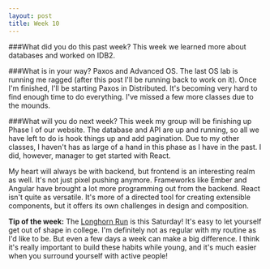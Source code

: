 ```yaml
---
layout: post
title: Week 10
---
```

###What did you do this past week?
This week we learned more about databases and worked on IDB2.

###What is in your way?
Paxos and Advanced OS. The last OS lab is running me ragged (after this post I'll be running back to work on it). Once I'm finished, I'll be starting Paxos in Distributed. It's becoming very hard to find enough time to do everything. I've missed a few more classes due to the mounds.

###What will you do next week?
This week my group will be finishing up Phase I of our website. The database and API are up and running, so all we have left to do is hook things up and add pagination. Due to my other classes, I haven't has as large of a hand in this phase as I have in the past. I did, however, manager to get started with React.

My heart will always be with backend, but frontend is an interesting realm as well. It's not just pixel pushing anymore. Frameworks like Ember and Angular have brought a lot more programming out from the backend. React isn't quite as versatile. It's more of a directed tool for creating extensible components, but it offers its own challenges in design and composition.


**Tip of the week:** The [Longhorn Run](http://www.utlonghornrun.com/) is this Saturday! It's easy to let yourself get out of shape in college. I'm definitely not as regular with my routine as I'd like to be. But even a few days a week can make a big difference. I think it's really important to build these habits while young, and it's much easier when you surround yourself with active people!

